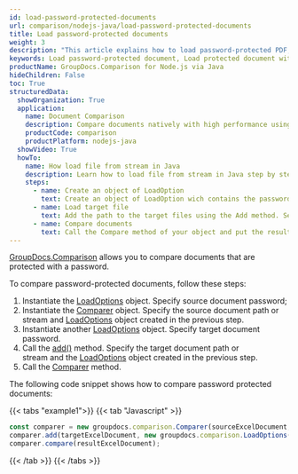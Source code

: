 ```yaml
---
id: load-password-protected-documents
url: comparison/nodejs-java/load-password-protected-documents
title: Load password-protected documents
weight: 3
description: "This article explains how to load password-protected PDF, Word, Excel, PowerPoint documents when using GroupDocs.Comparison for Node.js via Java."
keywords: Load password-protected document, Load protected document with GroupDocs.Comparison
productName: GroupDocs.Comparison for Node.js via Java
hideChildren: False
toc: True
structuredData:
  showOrganization: True
  application:
    name: Document Comparison
    description: Compare documents natively with high performance using JavaScript language and GroupDocs.Comparison for Node.js via Java
    productCode: comparison
    productPlatform: nodejs-java
  showVideo: True
  howTo:
    name: How load file from stream in Java
    description: Learn how to load file from stream in Java step by step
    steps:
      - name: Create an object of LoadOption
        text: Create an object of LoadOption wich contains the password parameters.
      - name: Load target file
        text: Add the path to the target files using the Add method. Second parameter is a LoadOption object that contains password.
      - name: Compare documents
        text: Call the Compare method of your object and put the resulting file stream.
---
```


[GroupDocs.Comparison](https://products.groupdocs.com/comparison/nodejs-java) allows you to compare documents that are protected with a password.  

To compare password-protected documents, follow these steps:

1.  Instantiate the [LoadOptions](https://reference.groupdocs.com/comparison/nodejs-java/com.groupdocs.comparison.options.load/loadoptions) object. Specify source document password;
2.  Instantiate the [Comparer](https://reference.groupdocs.com/comparison/nodejs-java/com.groupdocs.comparison/comparer) object. Specify the source document path or stream and [LoadOptions](https://reference.groupdocs.com/comparison/nodejs-java/com.groupdocs.comparison.options.load/loadoptions) object created in the previous step.
3.  Instantiate another [LoadOptions](https://reference.groupdocs.com/comparison/nodejs-java/com.groupdocs.comparison.options.load/loadoptions) object. Specify target document password.
4.  Call the [add()](https://reference.groupdocs.com/comparison/nodejs-java/com.groupdocs.comparison/comparer/#add-java.lang.String-) method. Specify the target document path or stream and the [LoadOptions](https://reference.groupdocs.com/comparison/nodejs-java/com.groupdocs.comparison.options.load/loadoptions) object created in the previous step.
5.  Call the [Comparer](https://reference.groupdocs.com/comparison/nodejs-java/com.groupdocs.comparison/comparer) method.

The following code snippet shows how to compare password protected documents:

{{< tabs "example1">}}
{{< tab "Javascript" >}}
```javascript
const comparer = new groupdocs.comparison.Comparer(sourceExcelDocument, new groupdocs.comparison.LoadOptions("password"));
comparer.add(targetExcelDocument, new groupdocs.comparison.LoadOptions("password"));
comparer.compare(resultExcelDocument);
```
{{< /tab >}}
{{< /tabs >}}